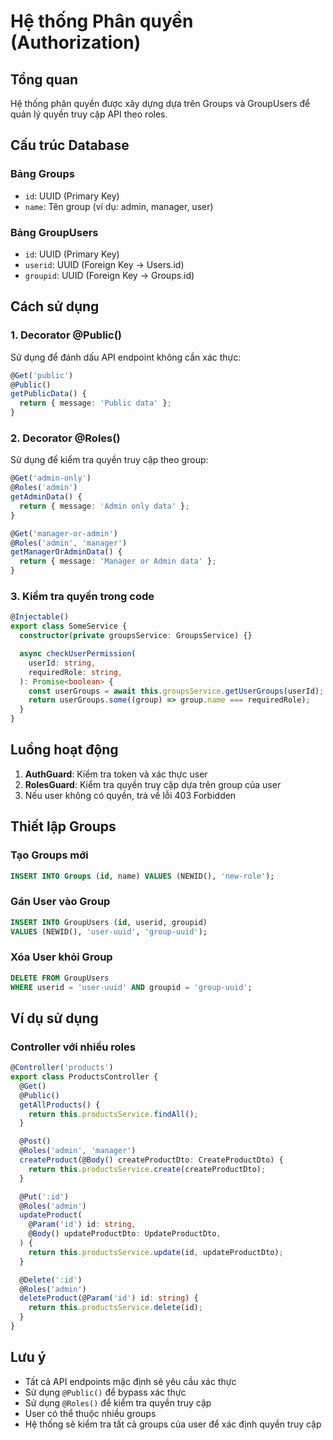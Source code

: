 # Hệ thống Phân quyền (Authorization)

## Tổng quan

Hệ thống phân quyền được xây dựng dựa trên Groups và GroupUsers để quản lý quyền truy cập API theo roles.

## Cấu trúc Database

### Bảng Groups

- `id`: UUID (Primary Key)
- `name`: Tên group (ví dụ: admin, manager, user)

### Bảng GroupUsers

- `id`: UUID (Primary Key)
- `userid`: UUID (Foreign Key -> Users.id)
- `groupid`: UUID (Foreign Key -> Groups.id)

## Cách sử dụng

### 1. Decorator @Public()

Sử dụng để đánh dấu API endpoint không cần xác thực:

```typescript
@Get('public')
@Public()
getPublicData() {
  return { message: 'Public data' };
}
```

### 2. Decorator @Roles()

Sử dụng để kiểm tra quyền truy cập theo group:

```typescript
@Get('admin-only')
@Roles('admin')
getAdminData() {
  return { message: 'Admin only data' };
}

@Get('manager-or-admin')
@Roles('admin', 'manager')
getManagerOrAdminData() {
  return { message: 'Manager or Admin data' };
}
```

### 3. Kiểm tra quyền trong code

```typescript
@Injectable()
export class SomeService {
  constructor(private groupsService: GroupsService) {}

  async checkUserPermission(
    userId: string,
    requiredRole: string,
  ): Promise<boolean> {
    const userGroups = await this.groupsService.getUserGroups(userId);
    return userGroups.some((group) => group.name === requiredRole);
  }
}
```

## Luồng hoạt động

1. **AuthGuard**: Kiểm tra token và xác thực user
2. **RolesGuard**: Kiểm tra quyền truy cập dựa trên group của user
3. Nếu user không có quyền, trả về lỗi 403 Forbidden

## Thiết lập Groups

### Tạo Groups mới

```sql
INSERT INTO Groups (id, name) VALUES (NEWID(), 'new-role');
```

### Gán User vào Group

```sql
INSERT INTO GroupUsers (id, userid, groupid)
VALUES (NEWID(), 'user-uuid', 'group-uuid');
```

### Xóa User khỏi Group

```sql
DELETE FROM GroupUsers
WHERE userid = 'user-uuid' AND groupid = 'group-uuid';
```

## Ví dụ sử dụng

### Controller với nhiều roles

```typescript
@Controller('products')
export class ProductsController {
  @Get()
  @Public()
  getAllProducts() {
    return this.productsService.findAll();
  }

  @Post()
  @Roles('admin', 'manager')
  createProduct(@Body() createProductDto: CreateProductDto) {
    return this.productsService.create(createProductDto);
  }

  @Put(':id')
  @Roles('admin')
  updateProduct(
    @Param('id') id: string,
    @Body() updateProductDto: UpdateProductDto,
  ) {
    return this.productsService.update(id, updateProductDto);
  }

  @Delete(':id')
  @Roles('admin')
  deleteProduct(@Param('id') id: string) {
    return this.productsService.delete(id);
  }
}
```

## Lưu ý

- Tất cả API endpoints mặc định sẽ yêu cầu xác thực
- Sử dụng `@Public()` để bypass xác thực
- Sử dụng `@Roles()` để kiểm tra quyền truy cập
- User có thể thuộc nhiều groups
- Hệ thống sẽ kiểm tra tất cả groups của user để xác định quyền truy cập
